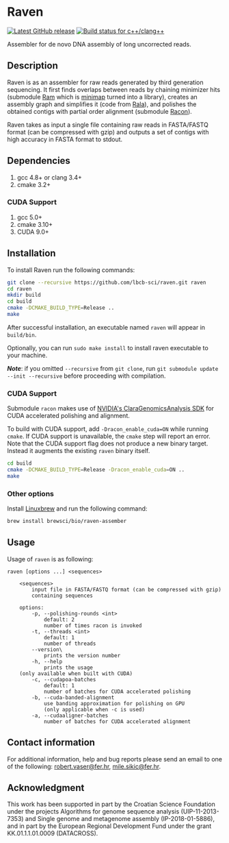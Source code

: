 # Raven

[![Latest GitHub release](https://img.shields.io/github/release/lbcb-sci/raven.svg)](https://github.com/lbcb-sci/raven/releases/latest)
[![Build status for c++/clang++](https://travis-ci.org/lbcb-sci/raven.svg?branch=master)](https://travis-ci.org/lbcb-sci/raven)

Assembler for de novo DNA assembly of long uncorrected reads.

## Description
Raven is as an assembler for raw reads generated by third generation sequencing. It first finds overlaps between reads by chaining minimizer hits (submodule [Ram](https://github.com/lbcb-sci/ram) which is [minimap](https://github.com/lh3/minimap1) turned into a library), creates an assembly graph and simplifies it (code from [Rala](https://github.com/rvaser/rala)), and polishes the obtained contigs with partial order alignment (submodule [Racon](https://github.com/lbcb-sci/racon)).

Raven takes as input a single file containing raw reads in FASTA/FASTQ format (can be compressed with gzip) and outputs a set of contigs with high accuracy in FASTA format to stdout.

## Dependencies
1. gcc 4.8+ or clang 3.4+
2. cmake 3.2+

### CUDA Support
1. gcc 5.0+
2. cmake 3.10+
4. CUDA 9.0+

## Installation
To install Raven run the following commands:

```bash
git clone --recursive https://github.com/lbcb-sci/raven.git raven
cd raven
mkdir build
cd build
cmake -DCMAKE_BUILD_TYPE=Release ..
make
```

After successful installation, an executable named `raven` will appear in `build/bin`.

Optionally, you can run `sudo make install` to install raven executable to your machine.

***Note***: if you omitted `--recursive` from `git clone`, run `git submodule update --init --recursive` before proceeding with compilation.

### CUDA Support
Submodule `racon` makes use of [NVIDIA's ClaraGenomicsAnalysis SDK](https://github.com/clara-genomics/ClaraGenomicsAnalysis) for CUDA accelerated polishing and alignment.

To build with CUDA support, add `-Dracon_enable_cuda=ON` while running `cmake`. If CUDA support is unavailable, the `cmake` step will report an error.
Note that the CUDA support flag does not produce a new binary target. Instead it augments the existing `raven` binary itself.

```bash
cd build
cmake -DCMAKE_BUILD_TYPE=Release -Dracon_enable_cuda=ON ..
make
```

### Other options
Install [Linuxbrew](https://docs.brew.sh/Homebrew-on-Linux) and run the following command:

```bash
brew install brewsci/bio/raven-assember
```

## Usage
Usage of `raven` is as following:

    raven [options ...] <sequences>

        <sequences>
            input file in FASTA/FASTQ format (can be compressed with gzip)
            containing sequences

        options:
            -p, --polishing-rounds <int>
                default: 2
                number of times racon is invoked
            -t, --threads <int>
                default: 1
                number of threads
            --version\
                prints the version number
            -h, --help
                prints the usage
        (only available when built with CUDA)
            -c, --cudapoa-batches
                default: 1
                number of batches for CUDA accelerated polishing
            -b, --cuda-banded-alignment
                use banding approximation for polishing on GPU
                (only applicable when -c is used)
            -a, --cudaaligner-batches
                number of batches for CUDA accelerated alignment

## Contact information

For additional information, help and bug reports please send an email to one of the following: robert.vaser@fer.hr, mile.sikic@fer.hr.

## Acknowledgment

This work has been supported in part by the Croatian Science Foundation under the projects Algorithms for genome sequence analysis (UIP-11-2013-7353) and Single genome and metagenome assembly (IP-2018-01-5886), and in part by the European Regional Development Fund under the grant KK.01.1.1.01.0009 (DATACROSS).
